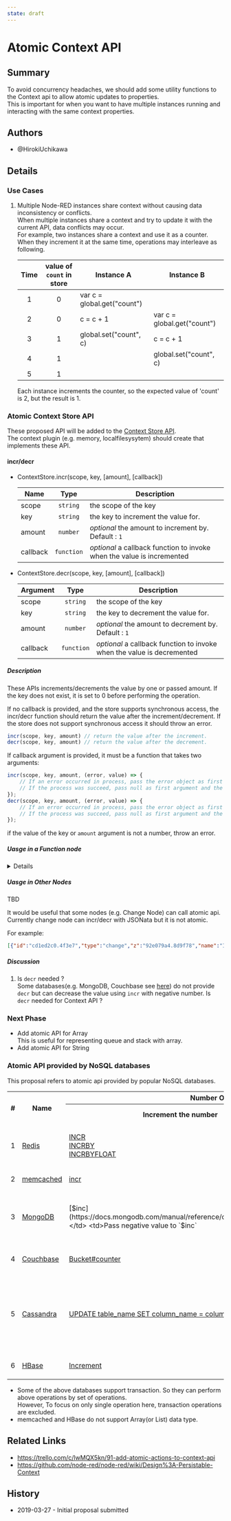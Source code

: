 ```yaml
---
state: draft
---
```


# Atomic Context API

## Summary

To avoid concurrency headaches, we should add some utility functions to the Context api to allow atomic updates to properties.  
This is important for when you want to have multiple instances running and interacting with the same context properties.

## Authors

 - @HirokiUchikawa

## Details

### Use Cases

1. Multiple Node-RED instances share context without causing data inconsistency or conflicts.  
   When multiple instances share a context and try to update it with the current API, data conflicts may occur.  
   For example, two instances share a context and use it as a counter. When they increment it at the same time, operations may interleave as following.
   
   | Time | value of `count` in store | Instance A                  | Instance B                  |
   |:----:|:-------------------------:|-----------------------------|-----------------------------|
   |   1  |             0             | var c = global.get("count") |                             |
   |   2  |             0             | c = c + 1                   | var c = global.get("count") |
   |   3  |             1             | global.set("count", c)      | c = c + 1                   |
   |   4  |             1             |                             | global.set("count", c)      |
   |   5  |             1             |                             |                             |
   
   Each instance increments the counter, so the expected value of 'count' is 2, but the result is 1.

### Atomic Context Store API

These proposed API will be added to the [Context Store API](https://nodered.org/docs/api/context/methods/).  
The context plugin (e.g. memory, localfilesysytem) should create that implements these API.

#### incr/decr

- ContextStore.incr(scope, key, [amount], [callback])  
  
  | Name      | Type       | Description                                                            |
  | --------- | :--------: | ---------------------------------------------------------------------- |
  | scope     | `string`   | the scope of the key                                                   |
  | key       | `string`   | the key to increment the value for.                                    |
  | amount    | `number`   | _optional_ the amount to increment by. Default : `1`                   |
  | callback  | `function` | _optional_ a callback function to invoke when the value is incremented |
 
- ContextStore.decr(scope, key, [amount], [callback])
  
  | Argument  | Type       | Description                                                            |
  | --------- | :--------: | ---------------------------------------------------------------------- |
  | scope     | `string`   | the scope of the key                                                   |
  | key       | `string`   | the key to decrement the value for.                                    |
  | amount    | `number`   | _optional_ the amount to decrement by. Default : `1`                   |
  | callback  | `function` | _optional_ a callback function to invoke when the value is decremented |


##### Description

These APIs increments/decrements the value by one or passed amount. If the key does not exist, it is set to 0 before performing the operation.  

If no callback is provided, and the store supports synchronous access, the incr/decr function should return the value after the increment/decrement. If the store does not support synchronous access it should throw an error.
```javascript
incr(scope, key, amount) // return the value after the increment.
decr(scope, key, amount) // return the value after the decrement.
```

If callback argument is provided, it must be a function that takes two arguments:
```javascript
incr(scope, key, amount, (error, value) => {
    // If an error occurred in process, pass the error object as first argument.
    // If the process was succeed, pass null as first argument and the incremented value as second argument.
});
decr(scope, key, amount, (error, value) => {
    // If an error occurred in process, pass the error object as first argument.
    // If the process was succeed, pass null as first argument and the decremented value as second argument.
});
```

if the value of the key or `amount` argument is not a number, throw an error.

##### Uasge in a Function node
<details>

```javascript
global.incr("count");
// Increase the value of `count` by 1 in `default` store.
// And return the value after increment.

global.incr("count", 5);
// Increase the value of `count` by 5 in `default` store.
// And return the value after increment.

global.incr("count", "file");
// Increase the value of `count` by 1 in `file` store.
// And return the value after increment.

global.incr("count", 5, "file");
// Increase the value of `count` by 5 in `file` store.
// And return the value after increment.

global.incr("count", (err, value) => {
// Increase the value of `count` by 1 in `default` store.
// Then invoke callback and pass an error object or the value after increment.
});

global.incr("count", 5, (err, value) => {
// Increase the value of `count` by 5 in `default` store.
// Then invoke callback and pass an error object or the value after increment.
});

global.incr("count", "file", (err, value) => {
// Increase the value of `count` by 1 in `file` store.
// Then invoke callback and pass an error object or the value after increment.
});

global.incr("count", 5, "file", (err, value) => {
// Increase the value of `count` by 5 in `file` store.
// Then invoke callback and pass an error object or the value after increment.
});
```

</details>

##### Uasge in Other Nodes

TBD

It would be useful that some nodes (e.g. Change Node) can call atomic api.    
Currently change node can incr/decr with JSONata but it is not atomic.  
 
For example:
  ```json
  [{"id":"cd1ed2c0.4f3e7","type":"change","z":"92e079a4.8d9f78","name":"Increment global.count","rules":[{"t":"set","p":"count","pt":"global","to":"$globalContext(\"count\") ? $globalContext(\"count\") + 1 : 1","tot":"jsonata"}],"action":"","property":"","from":"","to":"","reg":false,"x":420,"y":60,"wires":[[]]},{"id":"af7472b9.69e3f","type":"inject","z":"92e079a4.8d9f78","name":"","topic":"","payload":"","payloadType":"date","repeat":"","crontab":"","once":false,"onceDelay":0.1,"x":220,"y":60,"wires":[["cd1ed2c0.4f3e7"]]}]
  ```

##### Discussion

1. Is `decr` needed ?  
   Some databases(e.g. MongoDB, Couchbase see [here](#Atomic%20API%20provided%20by%20NoSQL%20databases)) do not provide `decr` but can decrease the value using `incr` with negative number. Is `decr` needed  for Context API ? 


### Next Phase

* Add atomic API for Array  
  This is useful for representing queue and stack with array.  
* Add atomic API for String

### Atomic API provided by NoSQL databases

This proposal refers to atomic api provided by popular NoSQL databases.

<table>
  <tr>
    <th rowspan="2">#</th>
    <th rowspan="2">Name</th>
    <th colspan="3">Number Operations</th>
    <th colspan="3">String Operations</th>
    <th colspan="3">Array Operations</th>
  </tr>
  <tr>
    <th>Increment the number</th>
    <th>Decrement the number</th>
    <th>Others</th>
    <th>Append data to the string</th>
    <th>Prepend data to the string</th>
    <th>Others</th>
    <th>Add element to the array</th>
    <th>Remove element from the array</th>
    <th>Others</th>
  </tr>
  <tr>
    <td>1</td>
    <td>
    
[Redis](https://redis.io/)
    </td>
    <td>

[INCR](https://redis.io/commands/incr)  
[INCRBY](https://redis.io/commands/incrby)  
[INCRBYFLOAT](https://redis.io/commands/incrbyfloat)  
    </td>
    <td>

[DECR](https://redis.io/commands/decr)  
[DECRBY](https://redis.io/commands/decrby)  
    </td>
    <td>-</td>
    <td>
    
[APPEND](https://redis.io/commands/append)
    </td>
    <td>-</td>
    <td>-</td>
    <td>

[LPUSH](https://redis.io/commands/lpush)  
[RPUSH](https://redis.io/commands/rpush)  
[LINSERT](https://redis.io/commands/linsert)
    </td>
    <td>

[LPOP](https://redis.io/commands/lpop)  
[RPOP](https://redis.io/commands/rpop)  
[LREM](https://redis.io/commands/lrem)  
    </td>
    <td>

[RPOPLPUSH](https://redis.io/commands/rpoplpush)
[All list commnads...](https://redis.io/commands#list)
    </td>
  </tr>
    <tr>
    <td>2</td>
    <td>

[memcached](https://memcached.org/)
    </td>
    <td>

[incr](https://github.com/memcached/memcached/wiki/Commands#incrdecr)
    </td>
    <td>
    
[decr](https://github.com/memcached/memcached/wiki/Commands#incrdecr)
    </td>
    <td>-</td>
    <td>
    
[append](https://github.com/memcached/memcached/wiki/Commands#append)
    </td>
    <td>

[prepend](https://github.com/memcached/memcached/wiki/Commands#prepend)
    </td>
    <td>-</td>
    <td>-</td>
    <td>-</td>
    <td>-</td>
  </tr>
  <tr>
    <td>3</td>
    <td>
    
[MongoDB](https://www.mongodb.com/)
    </td>
    <td>

[$inc](https://docs.mongodb.com/manual/reference/operator/update/inc/)
    </td>
    <td>Pass negative value to `$inc`</td>
    <td>

[$mul](https://docs.mongodb.com/manual/reference/operator/update/mul/)
    </td>
    <td>-</td>
    <td>-</td>
    <td>-</td>
    <td>

[$push](https://docs.mongodb.com/manual/reference/operator/update/push/)
    </td>
    <td>

[$pop](https://docs.mongodb.com/manual/reference/operator/update/pop/)  
[$pull](https://docs.mongodb.com/manual/reference/operator/update/pull/)  
[$pullall](https://docs.mongodb.com/manual/reference/operator/update/pullall/)  
    </td>
    <td>-</td>
  </tr>
    <tr>
    <td>4</td>
    <td>

[Couchbase](https://www.couchbase.com/)
    </td>
    <td>

[Bucket#counter](http://docs.couchbase.com/sdk-api/couchbase-node-client-2.6.1/Bucket.html#counter__anchor)
    </td>
    <td>Pass negative value to `Bucket#counter`</td>
    <td>-</td>
    <td>

[Bucket#append](http://docs.couchbase.com/sdk-api/couchbase-node-client-2.6.1/Bucket.html#append__anchor)
    </td>
    <td>

[Bucket#prepend](http://docs.couchbase.com/sdk-api/couchbase-node-client-2.6.1/Bucket.html#prepend__anchor)
    </td>
    <td>-</td>
    <td>

[Bucket#listAppend](http://docs.couchbase.com/sdk-api/couchbase-node-client-2.6.1/Bucket.html#listAppend__anchor)  
[Bucket#listPrepend](http://docs.couchbase.com/sdk-api/couchbase-node-client-2.6.1/Bucket.html#listPrepend__anchor)  
    </td>
    <td>
    
[Bucket#listRemove](http://docs.couchbase.com/sdk-api/couchbase-node-client-2.6.1/Bucket.html#listRemove__anchor)
    </td>
    <td>-</td>
  </tr>
  </tr>
    <tr>
    <td>5</td>
    <td>

[Cassandra](https://cassandra.apache.org/)
    </td>
    <td>

[UPDATE table_name SET column_name = column_name + value](https://cassandra.apache.org/doc/latest/cql/dml.html#update-statement)
    </td>
    <td>

[UPDATE table_name SET column_name = column_name - value](https://cassandra.apache.org/doc/latest/cql/dml.html#update-statement)
    </td>
    <td>-</td>
    <td>-</td>
    <td>-</td>
    <td>-</td>
    <td>

[UPDATE table_name SET column_name = \[ value (, value)* \] + column_name](https://cassandra.apache.org/doc/latest/cql/types.html#lists)  
[UPDATE table_name SET column_name = column_name + \[ value (, value)* \]](https://cassandra.apache.org/doc/latest/cql/types.html#lists)
    </td>
    <td>
    
[DELETE column_name\[index\] FROM table_name WHERE where_clause](https://cassandra.apache.org/doc/latest/cql/types.html#lists)
    </td>
    <td>-</td>
  </tr>
  </tr>
    <tr>
    <td>6</td>
    <td>
    
[HBase](https://hbase.apache.org/)
    </td>
    <td>
    
[Increment](https://hbase.apache.org/apidocs/org/apache/hadoop/hbase/client/Increment.html)
    </td>
    <td>Pass negative value to `Increment`</td>
    <td>-</td>
    <td>

[Append](https://hbase.apache.org/apidocs/org/apache/hadoop/hbase/client/Append.html)
    </td>
    <td>-</td>
    <td>-</td>
    <td>-</td>
    <td>-</td>
    <td>-</td>
  </tr>
</table>

- Some of the above databases support transaction. So they can perform above operations by set of operations.  
  However, To focus on only single operation here, transaction operations are excluded.
- memcached and HBase do not support Array(or List) data type.

## Related Links

- https://trello.com/c/lwMQX5kn/91-add-atomic-actions-to-context-api
- https://github.com/node-red/node-red/wiki/Design%3A-Persistable-Context

## History

- 2019-03-27 - Initial proposal submitted